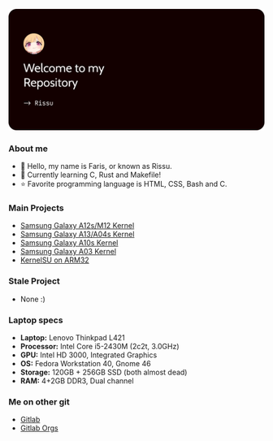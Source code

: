 ![Rissu Opensource](https://github.com/rsuntk/rsuntk/blob/main/banner.png) 
### About me
- 👋 Hello, my name is Faris, or known as Rissu. 
- 📘 Currently learning C, Rust and Makefile! 
- ⭐ Favorite programming language is HTML, CSS, Bash and C.

### Main Projects
- [Samsung Galaxy A12s/M12 Kernel](https://github.com/rsuntk/android_kernel_samsung_a12s)
- [Samsung Galaxy A13/A04s Kernel](https://github.com/rsuntk/android_kernel_samsung_a13-a04s)
- [Samsung Galaxy A10s Kernel](https://github.com/rsuntk/android_kernel_samsung_a10s-r)
- [Samsung Galaxy A03 Kernel](https://github.com/rsuntk/android_kernel_samsung_a03)
- [KernelSU on ARM32](https://github.com/Rissu-Projekt/KernelSU-ARM32)

### Stale Project
- None :)
  
### Laptop specs
- **Laptop:** Lenovo Thinkpad L421
- **Processor:** Intel Core i5-2430M (2c2t, 3.0GHz)
- **GPU:** Intel HD 3000, Integrated Graphics
- **OS:** Fedora Workstation 40, Gnome 46
- **Storage:** 120GB + 256GB SSD (both almost dead)
- **RAM:** 4+2GB DDR3, Dual channel

### Me on other git
- [Gitlab](https://gitlab.com/rsuntk)
- [Gitlab Orgs](https://https://gitlab.com/Rissu-Projekt)
